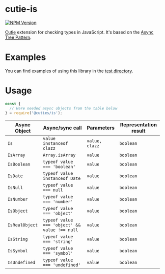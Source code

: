 # cutie-is

[![NPM Version][npm-image]][npm-url]

[Cutie](https://github.com/Guseyn/cutie) extension for checking types in JavaScript. It's based on the [Async Tree Pattern](https://github.com/Guseyn/async-tree-patern/blob/master/Async_Tree_Patern.pdf).

# Examples

You can find examples of using this library in the [test directory](https://github.com/Guseyn/cutie-is/tree/master/test).

# Usage

```js
const {
  // Here needed async objects from the table below
} = require('@cuties/is');
```

| Async Object  | Async/sync call | Parameters | Representation result |
| ------------- | ----------------| ---------- | --------------------- |
| `Is` | `value instanceof clazz` | `value, clazz` | `boolean` |
| `IsArray` | `Array.isArray` | `value` | `boolean` |
| `IsBoolean` | `typeof value === 'boolean'` | `value` | `boolean` |
| `IsDate` | `typeof value instanceof Date` | `value` | `boolean` |
| `IsNull` | `typeof value === null` | `value` | `boolean` |
| `IsNumber` | `typeof value === 'number'` | `value` | `boolean` |
| `IsObject` | `typeof value === 'object'` | `value` | `boolean` |
| `IsRealObject` | `typeof value === 'object' && value !== null` | `value` | `boolean` |
| `IsString` | `typeof value === 'string'` | `value` | `boolean` |
| `IsSymbol` | `typeof value === 'symbol'` | `value` | `boolean` |
| `IsUndefined` | `typeof value === 'undefined'` | `value` | `boolean` |

[npm-image]: https://img.shields.io/npm/v/@cuties/is.svg
[npm-url]: https://npmjs.org/package/@cuties/is

